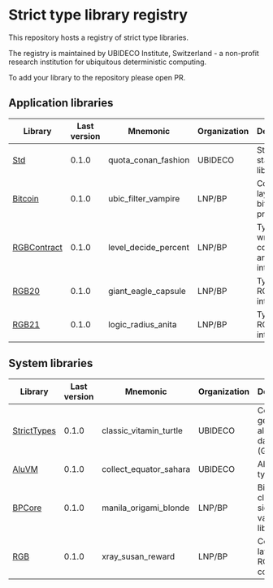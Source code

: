 # Strict type library registry

This repository hosts a registry of strict type libraries.

The registry is maintained by UBIDECO Institute, Switzerland - a non-profit
research institution for ubiquitous deterministic computing.

To add your library to the repository please open PR.

## Application libraries

| Library       | Last version | Mnemonic             | Organization | Description                                    |
|---------------|--------------|----------------------|--------------|------------------------------------------------|
| [Std]         | 0.1.0        | quota_conan_fashion  | UBIDECO      | Strict types standard library                  |
| [Bitcoin]     | 0.1.0        | ubic_filter_vampire  | LNP/BP       | Consensus layer for bitcoin protocol           |
| [RGBContract] | 0.1.0        | level_decide_percent | LNP/BP       | Types for writing RGB contracts and interfaces |
| [RGB20]       | 0.1.0        | giant_eagle_capsule  | LNP/BP       | Types for RGB20 interface                      |
| [RGB21]       | 0.1.0        | logic_radius_anita   | LNP/BP       | Types for RGB21 interface                      |


## System libraries

| Library       | Last version | Mnemonic               | Organization | Description                                      |
|---------------|--------------|------------------------|--------------|--------------------------------------------------|
| [StrictTypes] | 0.1.0        | classic_vitamin_turtle | UBIDECO      | Confined generalized algebraic data types (GADT) |
| [AluVM]       | 0.1.0        | collect_equator_sahara | UBIDECO      | AluVM data type library                          |
| [BPCore]      | 0.1.0        | manila_origami_blonde  | LNP/BP       | Bitcoin client-side-validation library           |
| [RGB]         | 0.1.0        | xray_susan_reward      | LNP/BP       | Consensus layer for RGB smart contracts          |


[Std]: UBIDECO.org/Std
[StrictTypes]: UBIDECO.org/StrictTypes
[AluVM]: UBIDECO.org/AluVM
[Bitcoin]: LNP-BP.org/Bitcoin
[BPCore]: LNP-BP.org/BPCore
[RGB]: LNP-BP.org/RGB
[RGBContract]: LNP-BP.org/RGBContract
[RGB20]: LNP-BP.org/RGB20
[RGB21]: LNP-BP.org/RGB21
